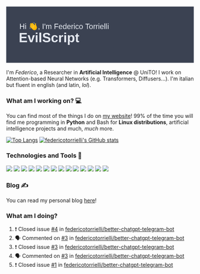 ![Header](header.png)

I'm *Federico*, a Researcher in **Artificial Intelligence** @ UniTO! I work on Attention-based Neural Networks (e.g. Transformers, Diffusers...).
I'm italian but fluent in english (and latin, *lol*).

### What am I working on? 💻

You can find most of the things I do on [my website](https://www.evilscript.eu/)!
99% of the time you will find me programming in **Python** and Bash for **Linux distributions**, artificial intelligence projects and much, *much* more.

[![Top Langs](https://github-readme-stats.vercel.app/api/top-langs/?username=federicotorrielli&langs_count=3)](https://github.com/anuraghazra/github-readme-stats)
[![federicotorrielli's GitHub stats](https://github-readme-stats.vercel.app/api?username=federicotorrielli)](https://github.com/anuraghazra/github-readme-stats)

### Technologies and Tools 🔧
![](https://img.shields.io/badge/OS-Pop_OS!-informational?style=flat&logo=popos&logoColor=white&color=2bbc8a)
![](https://img.shields.io/badge/Editor-VSCode-informational?style=flat&logo=visualstudiocode&logoColor=white&color=2bbc8a)
![](https://img.shields.io/badge/Code-Python-informational?style=flat&logo=Python&logoColor=white&color=2bbc8a)
![](https://img.shields.io/badge/Code-Javascript-informational?style=flat&logo=Javascript&logoColor=white&color=2bbc8a)
![](https://img.shields.io/badge/Code-Java-informational?style=flat&logo=coffeescript&logoColor=white&color=2bbc8a)
![](https://img.shields.io/badge/Code-C-informational?style=flat&logo=C&logoColor=white&color=2bbc8a)
![](https://img.shields.io/badge/Code-Shell-informational?style=flat&logo=Shell&logoColor=white&color=2bbc8a)
![](https://img.shields.io/badge/Learning-Rust-informational?style=flat&logo=Rust&logoColor=white&color=2bbc8a)
![](https://img.shields.io/badge/Tools-PostgreSQL-informational?style=flat&logo=PostgreSQL&logoColor=white&color=e74c3c)
![](https://img.shields.io/badge/Tools-Docker-informational?style=flat&logo=Docker&logoColor=white&color=e74c3c)
![](https://img.shields.io/badge/Using-DuckDuckGO-informational?style=flat&logo=duckduckgo&logoColor=white&color=DE5833)
![](https://img.shields.io/badge/Hating-Windows-informational?style=flat&logo=windows&logoColor=white&color=0078D6)
![](https://img.shields.io/badge/Mail-ProtonMail-informational?style=flat&logo=protonmail&logoColor=white&color=8B89CC)
![](https://img.shields.io/badge/Loving-OpenAI-informational?style=flat&logo=openai&logoColor=white&color=412991)

### Blog ✍

You can read my personal blog [here](https://federicotorrielli.github.io/blog)!

### What am I doing?

<!--START_SECTION:activity-->
1. ❗️ Closed issue [#4](https://github.com/federicotorrielli/better-chatgpt-telegram-bot/issues/4) in [federicotorrielli/better-chatgpt-telegram-bot](https://github.com/federicotorrielli/better-chatgpt-telegram-bot)
2. 🗣 Commented on [#3](https://github.com/federicotorrielli/better-chatgpt-telegram-bot/issues/3) in [federicotorrielli/better-chatgpt-telegram-bot](https://github.com/federicotorrielli/better-chatgpt-telegram-bot)
3. ❗️ Closed issue [#3](https://github.com/federicotorrielli/better-chatgpt-telegram-bot/issues/3) in [federicotorrielli/better-chatgpt-telegram-bot](https://github.com/federicotorrielli/better-chatgpt-telegram-bot)
4. 🗣 Commented on [#3](https://github.com/federicotorrielli/better-chatgpt-telegram-bot/issues/3) in [federicotorrielli/better-chatgpt-telegram-bot](https://github.com/federicotorrielli/better-chatgpt-telegram-bot)
5. ❗️ Closed issue [#1](https://github.com/federicotorrielli/better-chatgpt-telegram-bot/issues/1) in [federicotorrielli/better-chatgpt-telegram-bot](https://github.com/federicotorrielli/better-chatgpt-telegram-bot)
<!--END_SECTION:activity-->
